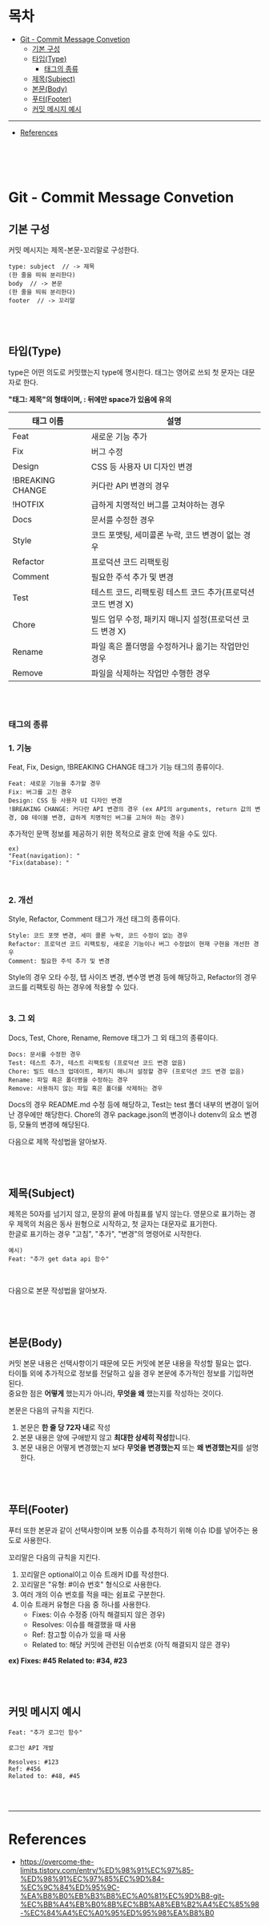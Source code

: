 # 목차
* [Git - Commit Message Convetion](#git---commit-message-convetion)
  * [기본 구성](#기본-구성)
  * [타입(Type)](#타입type)
    + [태그의 종류](#태그의-종류)
  * [제목(Subject)](#제목subject)
  * [본문(Body)](#본문body)
  * [푸터(Footer)](#푸터footer)
  * [커밋 메시지 예시](#커밋-메시지-예시)
---
* [References](#references)

<br><br><br>

# Git - Commit Message Convetion
## 기본 구성
커밋 메시지는 제목-본문-꼬리말로 구성한다.
```
type: subject  // -> 제목
(한 줄을 띄워 분리한다)
body  // -> 본문
(한 줄을 띄워 분리한다)
footer  // -> 꼬리말
```
<br><br>

## 타입(Type)
type은 어떤 의도로 커밋했는지 type에 명시한다. 태그는 영어로 쓰되 첫 문자는 대문자로 한다.

**"태그: 제목"의 형태이며, : 뒤에만 space가 있음에 유의**

|태그 이름|설명|
|--------|--------|
|Feat|새로운 기능 추가|
|Fix|버그 수정|
|Design|CSS 등 사용자 UI 디자인 변경|
|!BREAKING CHANGE|커다란 API 변경의 경우|
|!HOTFIX|급하게 치명적인 버그를 고쳐야하는 경우|
|Docs|문서를 수정한 경우|
|Style|코드 포맷팅, 세미콜론 누락, 코드 변경이 없는 경우|
|Refactor|프로덕션 코드 리팩토링|
|Comment|필요한 주석 추가 및 변경|
|Test|테스트 코드, 리팩토링 테스트 코드 추가(프로덕션 코드 변경 X)|
|Chore|빌드 업무 수정, 패키지 매니지 설정(프로덕션 코드 변경 X)|
|Rename|파일 혹은 폴더명을 수정하거나 옮기는 작업만인 경우|
|Remove|파일을 삭제하는 작업만 수행한 경우|

<br><br>

### 태그의 종류

### 1. 기능
Feat, Fix, Design, !BREAKING CHANGE 태그가 기능 태그의 종류이다.
```
Feat: 새로운 기능을 추가할 경우
Fix: 버그를 고친 경우
Design: CSS 등 사용자 UI 디자인 변경
!BREAKING CHANGE: 커다란 API 변경의 경우 (ex API의 arguments, return 값의 변경, DB 테이블 변경, 급하게 치명적인 버그를 고쳐야 하는 경우)
```

추가적인 문맥 정보를 제공하기 위한 목적으로 괄호 안에 적을 수도 있다.
```
ex)
"Feat(navigation): "
"Fix(database): "
```
<br>

### 2. 개선
Style, Refactor, Comment 태그가 개선 태그의 종류이다.
```
Style: 코드 포맷 변경, 세미 콜론 누락, 코드 수정이 없는 경우
Refactor: 프로덕션 코드 리팩토링, 새로운 기능이나 버그 수정없이 현재 구현을 개선한 경우
Comment: 필요한 주석 추가 및 변경
```
Style의 경우 오타 수정, 탭 사이즈 변경, 변수명 변경 등에 해당하고, Refactor의 경우 코드를 리팩토링 하는 경우에 적용할 수 있다. 
<br><br>

### 3. 그 외
Docs, Test, Chore, Rename, Remove 태그가 그 외 태그의 종류이다.
```
Docs: 문서를 수정한 경우
Test: 테스트 추가, 테스트 리팩토링 (프로덕션 코드 변경 없음)
Chore: 빌드 태스크 업데이트, 패키지 매니저 설정할 경우 (프로덕션 코드 변경 없음)
Rename: 파일 혹은 폴더명을 수정하는 경우
Remove: 사용하지 않는 파일 혹은 폴더를 삭제하는 경우
```
Docs의 경우 README.md 수정 등에 해당하고, Test는 test 폴더 내부의 변경이 일어난 경우에만 해당한다. Chore의 경우 package.json의 변경이나 dotenv의 요소 변경 등, 모듈의 변경에 해당된다.

다음으로 제목 작성법을 알아보자.

<br><br>

## 제목(Subject)
제목은 50자를 넘기지 않고, 문장의 끝에 마침표를 넣지 않는다. 영문으로 표기하는 경우 제목의 처음은 동사 원형으로 시작하고, 첫 글자는 대문자로 표기한다.<br>
한글로 표기하는 경우 "고침", "추가", "변경"의 명령어로 시작한다.
```
예시)
Feat: "추가 get data api 함수"
```
<br>

다음으로 본문 작성법을 알아보자.

<br><br>

## 본문(Body)
커밋 본문 내용은 선택사항이기 때문에 모든 커밋에 본문 내용을 작성할 필요는 없다.<br>
타이틀 외에 추가적으로 정보를 전달하고 싶을 경우 본문에 추가적인 정보를 기입하면 된다.<br>
중요한 점은 **어떻게** 했는지가 아니라, **무엇을 왜** 했는지를 작성하는 것이다.

본문은 다음의 규칙을 지킨다.
1. 본문은 **한 줄 당 72자 내**로 작성
2. 본문 내용은 양에 구애받지 않고 **최대한 상세히 작성**합니다.
3. 본문 내용은 어떻게 변경했는지 보다 **무엇을 변경했는지** 또는 **왜 변경했는지**를 설명한다.

<br><br>

## 푸터(Footer)
푸터 또한 본문과 같이 선택사항이며 보통 이슈를 추적하기 위해 이슈 ID를 넣어주는 용도로 사용한다.

꼬리말은 다음의 규칙을 지킨다.
1. 꼬리말은 optional이고 이슈 트래커 ID를 작성한다.
2. 꼬리말은 "유형: #이슈 번호" 형식으로 사용한다.
3. 여러 개의 이슈 번호를 적을 때는 쉼표로 구분한다.
4. 이슈 트래커 유형은 다음 중 하나를 사용한다.
    - Fixes: 이슈 수정중 (아직 해결되지 않은 경우)
    - Resolves: 이슈를 해결했을 때 사용
    - Ref: 참고할 이슈가 있을 때 사용
    - Related to: 해당 커밋에 관련된 이슈번호 (아직 해결되지 않은 경우)

**ex) Fixes: #45 Related to: #34, #23**

<br><br>

## 커밋 메시지 예시
```
Feat: "추가 로그인 함수"

로그인 API 개발

Resolves: #123
Ref: #456
Related to: #48, #45
```

<br><br>

---
# References
* https://overcome-the-limits.tistory.com/entry/%ED%98%91%EC%97%85-%ED%98%91%EC%97%85%EC%9D%84-%EC%9C%84%ED%95%9C-%EA%B8%B0%EB%B3%B8%EC%A0%81%EC%9D%B8-git-%EC%BB%A4%EB%B0%8B%EC%BB%A8%EB%B2%A4%EC%85%98-%EC%84%A4%EC%A0%95%ED%95%98%EA%B8%B0

<br><br><br>















